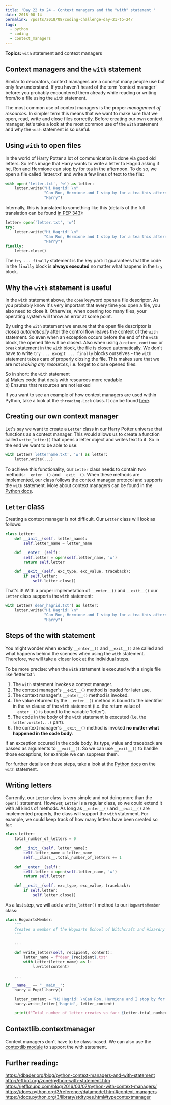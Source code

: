 ```yaml
---
title: 'Day 22 to 24 - Context managers and the "with" statement '
date: 2018-08-14
permalink: /posts/2018/08/coding-challenge-day-21-to-24/
tags:
  - python
  - coding
  - context_managers
---
```


**Topics:** ```with``` statement and context managers

## Context managers and the ```with``` statement

Similar to decorators, context managers are a concept many people use but only few understand. If you haven't heard of the term 'context manager' before: you probably encountered them already while reading or writing from/to a file using the ```with``` statement. 

The most common use of context managers is the proper *management of resources*. In simpler term this means that we want to make sure that we open, read, write and close files correctly. Before creating our own context manager, let's take a look at the most common use of the ```with``` statement and why the ```with``` statement is so useful.    

## Using ```with``` to open files

In the world of Harry Potter a lot of communication is done via good old letters. So let's image that Harry wants to write a letter to Hagrid asking if he, Ron and Hermione can stop by for tea in the afternoon. To do so, we open a file called 'letter.txt' and write a few lines of text to the file:

```python
with open('letter.txt', 'w') as letter:
    letter.write("Hi Hagrid! \n"
                 "Can Ron, Hermione and I stop by for a tea this afternoon? \n"
                 "Harry")
```

Internally, this is translated to something like this (details of the full translation can be found [in PEP 343](https://www.python.org/dev/peps/pep-0343/#specification-the-with-statement)):

```python
letter= open('letter.txt', 'w')
try:
    letter.write("Hi Hagrid! \n"
                 "Can Ron, Hermione and I stop by for a tea this afternoon? \n"
                 "Harry")
finally:
    letter.close()
```

The ```try ... finally``` statement is the key part: it guarantees that the code in the ```finally``` block is **always executed** no matter what happens in the ```try``` block.


## Why the ```with``` statement is useful

In the ```with``` statement above, the ```open``` keyword opens a file descriptor. As you probably know it's very important that every time you open a file, you also need to close it. Otherwise, when opening too many files, your operating system will throw an error at some point.   
   
By using the ```with``` statement we ensure that the open file descriptor is *closed automatically* after the control flow leaves the context of the ```with``` statement. So even when an exception occurs before the end of the ```with``` block, the opened file will be closed. Also when using a ```return```, ```continue``` or ```break``` statement in the ```with``` block, the file is closed automatically. We don't have to write ```try ... except ... finally``` blocks ourselves - the ```with``` statement takes care of properly closing the file. This makes sure that we are not *leaking any resources*, i.e. forget to close opened files. 

So in short: the ```with``` statement    
a) Makes code that deals with resources more readable     
b) Ensures that resources are not leaked   
    
If you want to see an example of how context managers are used within Python, take a look at the ```threading.Lock``` class. It can be found [here](https://docs.python.org/3/library/threading.html#lock-objects).

## Creating our own context manager

Let's say we want to create a ```Letter``` class in our Harry Potter universe that functions as a context manager. This would allows us to create a function called ```write_letter()``` that opens a letter object and writes text to it. So in the end we want to be able to use:

```python
with Letter('lettername.txt', 'w') as letter:
    letter.write(...)
```

To achieve this functionality, our ```Letter``` class needs to contain two methods: ```__enter__()``` and ```__exit__()```. When these methods are implemented, our class follows the context manager protocol and supports the ```with``` statement. More about context managers can be found in the [Python docs](https://docs.python.org/3/library/stdtypes.html#typecontextmanager).   
    
## ```Letter``` class

Creating a context manager is not difficult. Our ```Letter``` class will look as follows:

```python
class Letter:
    def __init__(self, letter_name):
        self.letter_name = letter_name

    def __enter__(self):
        self.letter = open(self.letter_name, 'w')
        return self.letter

    def __exit__(self, exc_type, exc_value, traceback):
        if self.letter:
            self.letter.close()
```

That's it! With a proper implemetation of ```__enter__()``` and ```__exit__()``` our ```Letter``` class supports the ```with``` statement:

```python
with Letter('dear_hagrid.txt') as letter:
    letter.write("Hi Hagrid! \n"
                 "Can Ron, Hermione and I stop by for a tea this afternoon? \n"
                 "Harry")

```


## Steps of the with statement

You might wonder when exactly ```__enter__()``` and ```__exit__()``` are called and what happens behind the scences when using the ```with``` statement. Therefore, we will take a closer look at the individual steps.

To be more precise: when the ```with``` statement is executed with a single file like 'letter.txt':

1. The ```with``` statement invokes a context manager.
2. The context manager's ```__exit__()``` method is loaded for later use.   
3. The context manager's ```__enter__()``` method is invoked.   
4. The value returned by the ```__enter__()``` method is bound to the identifier in the ```as``` clause of the ```with``` statement (i.e. the return value of ```__enter__()``` is bound to the variable 'letter').   
5. The code in the body of the ```with``` statement is executed (i.e. the ```letter.write(...)``` part).   
6. The context manager's ```__exit__()``` method is invoked **no matter what happened in the code body**.

If an exception occured in the code body, its type, value and traceback are passed as arguments to ```__exit__()```. So we can use ```__exit__()``` to handle those exceptions, for example we can suppress them.
   
For further details on these steps, take a look at the [Python docs](https://docs.python.org/3/reference/compound_stmts.html#with) on the ```with``` statement.


## Writing letters

Currently, our ```Letter``` class is very simple and not doing more than the ```open()``` statement. However, ```Letter``` is a regular class, so we could extend it with all kinds of methods. As long as ```__enter__()``` and ```__exit__()``` are implemented properly, the class will support the ```with``` statement. For example, we could keep track of how many letters have been created so far: 

```python
class Letter:
    total_number_of_letters = 0

    def __init__(self, letter_name):
        self.letter_name = letter_name
        self.__class__.total_number_of_letters += 1

    def __enter__(self):
        self.letter = open(self.letter_name, 'w')
        return self.letter

    def __exit__(self, exc_type, exc_value, traceback):
        if self.letter:
            self.letter.close()
```

As a last step, we will add a ```write_letter()``` method to our ```HogwartsMember``` class:

```python
class HogwartsMember:
    """
    Creates a member of the Hogwarts School of Witchcraft and Wizardry
    """

    ...

    def write_letter(self, recipient, content):
        letter_name = f"dear_{recipient}.txt"
        with Letter(letter_name) as l:
            l.write(content)

    ...
```


```python
if __name__ == "__main__":
    harry = Pupil.harry()

    letter_content = "Hi Hagrid! \nCan Ron, Hermione and I stop by for a tea this afternoon? \nHarry"
    harry.write_letter('Hagrid', letter_content)

    print(f"Total number of letter creates so far: {Letter.total_number_of_letters}")
```


## Contextlib.contextmanager

Context managers don't have to be class-based. We can also use the [contextlib module](https://docs.python.org/3/library/contextlib.html) to support the with statement. 


## Further reading:
https://dbader.org/blog/python-context-managers-and-with-statement
http://effbot.org/zone/python-with-statement.htm
https://jeffknupp.com/blog/2016/03/07/python-with-context-managers/
https://docs.python.org/3/reference/datamodel.html#context-managers
https://docs.python.org/3/library/stdtypes.html#typecontextmanager
